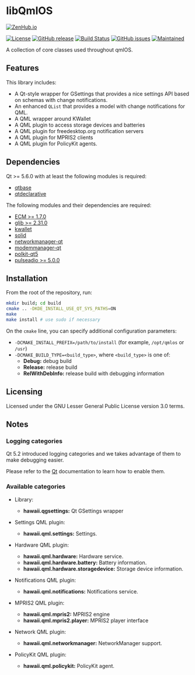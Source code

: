 libQmlOS
========

[![ZenHub.io](https://img.shields.io/badge/supercharged%20by-zenhub.io-blue.svg)](https://zenhub.io)

[![License](https://img.shields.io/badge/license-LGPLv3.0-blue.svg)](http://www.gnu.org/licenses/lgpl.txt)
[![GitHub release](https://img.shields.io/github/release/qmlos/libqmlos.svg)](https://github.com/qmlos/libqmlos)
[![Build Status](https://travis-ci.org/qmlos/libqmlos.svg?branch=develop)](https://travis-ci.org/qmlos/libqmlos)
[![GitHub issues](https://img.shields.io/github/issues/qmlos/libqmlos.svg)](https://github.com/qmlos/libqmlos/issues)
[![Maintained](https://img.shields.io/maintenance/yes/2016.svg)](https://github.com/qmlos/libqmlos/commits/develop)

A collection of core classes used throughout qmlOS.

## Features

This library includes:

 * A Qt-style wrapper for GSettings that provides a nice
   settings API based on schemas with change notifications.
 * An enhanced `QList` that provides a model with change notifications for QML.
 * A QML wrapper around KWallet
 * A QML plugin to access storage devices and batteries
 * A QML plugin for freedesktop.org notification servers
 * A QML plugin for MPRIS2 clients
 * A QML plugin for PolicyKit agents.

## Dependencies

Qt >= 5.6.0 with at least the following modules is required:

 * [qtbase](http://code.qt.io/cgit/qt/qtbase.git)
 * [qtdeclarative](http://code.qt.io/cgit/qt/qtdeclarative.git)

The following modules and their dependencies are required:

 * [ECM >= 1.7.0](http://quickgit.kde.org/?p=extra-cmake-modules.git)
 * [glib >= 2.31.0](https://git.gnome.org/browse/glib)
 * [kwallet](http://quickgit.kde.org/?p=kwallet.git)
 * [solid](http://quickgit.kde.org/?p=solid.git)
 * [networkmanager-qt](http://quickgit.kde.org/?p=networkmanager-qt.git)
 * [modemmanager-qt](http://quickgit.kde.org/?p=modemmanager-qt.git)
 * [polkit-qt5](http://quickgit.kde.org/?p=polkit-qt-1.git)
 * [pulseadio >= 5.0.0](https://cgit.freedesktop.org/pulseaudio/pulseaudio/)

## Installation

From the root of the repository, run:

```sh
mkdir build; cd build
cmake .. -DKDE_INSTALL_USE_QT_SYS_PATHS=ON
make
make install # use sudo if necessary
```

On the `cmake` line, you can specify additional configuration parameters:

 * `-DCMAKE_INSTALL_PREFIX=/path/to/install` (for example, `/opt/qmlos` or `/usr`)
 * `-DCMAKE_BUILD_TYPE=<build_type>`, where `<build_type>` is one of:
   * **Debug:** debug build
   * **Release:** release build
   * **RelWithDebInfo:** release build with debugging information

## Licensing

Licensed under the GNU Lesser General Public License version 3.0 terms.

## Notes

### Logging categories

Qt 5.2 introduced logging categories and we takes advantage of
them to make debugging easier.

Please refer to the [Qt](http://doc.qt.io/qt-5/qloggingcategory.html) documentation
to learn how to enable them.

### Available categories

 * Library:
   * **hawaii.qgsettings:** Qt GSettings wrapper

 * Settings QML plugin:
   * **hawaii.qml.settings:** Settings.

 * Hardware QML plugin:
   * **hawaii.qml.hardware:** Hardware service.
   * **hawaii.qml.hardware.battery:** Battery information.
   * **hawaii.qml.hardware.storagedevice:** Storage device information.

 * Notifications QML plugin:
   * **hawaii.qml.notifications:** Notifications service.

 * MPRIS2 QML plugin:
   * **hawaii.qml.mpris2:** MPRIS2 engine
   * **hawaii.qml.mpris2.player:** MPRIS2 player interface

 * Network QML plugin:
   * **hawaii.qml.networkmanager:** NetworkManager support.

 * PolicyKit QML plugin:
   * **hawaii.qml.policykit:** PolicyKit agent.
